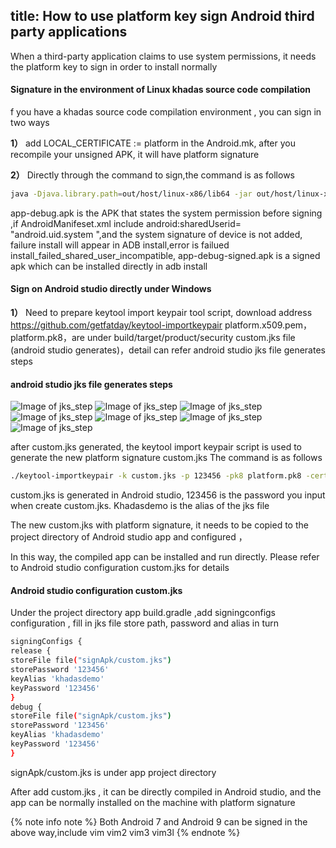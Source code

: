title: How to use platform key sign Android third party applications
---

When a third-party application claims to use system permissions, it needs the platform key to sign in order to install normally

#### Signature in the environment of Linux khadas source code compilation
f you have a khadas source code compilation environment , you can sign in two ways

**1）** add LOCAL_CERTIFICATE := platform in the Android.mk, after you recompile your unsigned APK, it will have platform signature

**2）** Directly through the command to sign,the command is as follows
```sh
java -Djava.library.path=out/host/linux-x86/lib64 -jar out/host/linux-x86/framework/signapk.jar build/target/product/security/platform.x509.pem build/target/product/security/platform.pk8 app-debug.apk app-debug-signed.apk

```

app-debug.apk is the APK that states the system permission before signing ,if AndroidManifeset.xml include android:sharedUserid= "android.uid.system ",and the system signature of device is not added, failure install will appear in ADB install,error is failued install_failed_shared_user_incompatible, app-debug-signed.apk is a signed apk which can be installed directly in adb install

#### Sign on Android studio directly under Windows

**1）** Need to prepare keytool import keypair tool script, download address https://github.com/getfatday/keytool-importkeypair
platform.x509.pem，platform.pk8，are under build/target/product/security
custom.jks file (android studio generates)，detail can refer android studio jks file generates steps
#### android studio jks file generates steps
![Image of jks_step](/images/vim3/step1.png)
![Image of jks_step](/images/vim3/step2.png)
![Image of jks_step](/images/vim3/step3.png)
![Image of jks_step](/images/vim3/step4.png)
![Image of jks_step](/images/vim3/step5.png)
![Image of jks_step](/images/vim3/step6.png)
![Image of jks_step](/images/vim3/step7.png)

after custom.jks generated, the keytool import keypair script is used to generate the new platform signature custom.jks The command is as follows
```sh
./keytool-importkeypair -k custom.jks -p 123456 -pk8 platform.pk8 -cert platform.x509.pem -alias khadasdemo

```

custom.jks is generated in Android studio, 123456 is the password you input when create custom.jks. Khadasdemo is the alias of the jks file

The new custom.jks with platform signature, it needs to be copied to the project directory of Android studio app and configured ，

In this way, the compiled app can be installed and run directly. Please refer to Android studio configuration custom.jks for details

####  Android studio configuration custom.jks

Under the project directory app build.gradle ,add signingconfigs configuration , fill in jks file store path, password and alias in turn
```sh
signingConfigs { 
release { 
storeFile file("signApk/custom.jks") 
storePassword '123456'
keyAlias 'khadasdemo'
keyPassword '123456'
} 
debug { 
storeFile file("signApk/custom.jks") 
storePassword '123456'
keyAlias 'khadasdemo'
keyPassword '123456'
} 
```
signApk/custom.jks is under app project directory

After add custom.jks , it can be directly compiled in Android studio, and the app can be normally installed on the machine with platform signature

{% note info note %}
Both Android 7 and Android 9 can be signed in the above way,include vim vim2 vim3 vim3l
{% endnote %}

